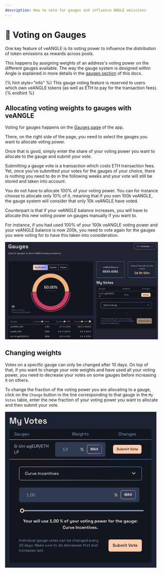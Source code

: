 ```yaml
---
description: How to vote for gauges and influence ANGLE emissions
---
```


# 🧪 Voting on Gauges

One key feature of veANGLE is its voting power to influence the distribution of token emissions as rewards across pools.

This happens by assigning weights of an address's voting power on the different gauges available. The way the gauge system is designed within Angle is explained in more details in the [gauges section](../../governance/veANGLE/gauges.md) of this docs.

{% hint style="info" %}
This gauge voting feature is reserved to users which own veANGLE tokens (as well as ETH to pay for the transaction fees).
{% endhint %}

## Allocating voting weights to gauges with veANGLE

Voting for gauges happens on the [Gauges page](https://app.angle.money/gauge) of the app.

There, on the right side of the page, you need to select the gauges you want to allocate voting power.

Once that is good, simply enter the share of your voting power you want to allocate to the gauge and submit your vote.

Submitting a gauge vote is a transaction which costs ETH transaction fees. Yet, once you've submitted your votes for the gauges of your choice, there is nothing you need to do in the following weeks and your vote will still be stored and taken into account.

You do not have to allocate 100% of your voting power. You can for instance choose to allocate only 10% of it, meaning that if you own 100k veANGLE, the gauge system will consider that only 10k veANGLE have voted.

Counterpart is that if your veANGLE balance increases, you will have to allocate this new voting power on gauges manually if you want to.

For instance, if you had used 100% of your 100k veANGLE voting power and your veANGLE balance is now 200k, you need to vote again for the gauges you were voting for to have this taken into consideration.

![Gauges voting screen](/.gitbook/assets/voting-screen.png)

## Changing weights

Votes on a specific gauge can only be changed after 10 days. On top of that, if you want to change your vote weights and have used all your voting power, you need to decrease your votes on some gauges before increasing it on others.

To change the fraction of the voting power you are allocating to a gauge, click on the `Change` button in the line corresponding to that gauge in the `My Votes` table, enter the new fraction of your voting power you want to allocate and then submit your vote.

![Changing gauge vote](/.gitbook/assets/change-gauge-vote.png)
